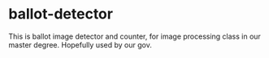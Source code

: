 # ballot-detector
This is ballot image detector and counter, for image processing class in our master degree. Hopefully used by our gov.
